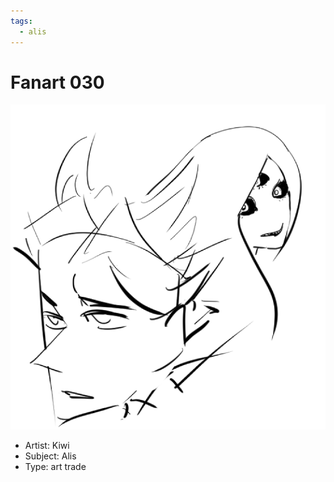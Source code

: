 ```yaml
---
tags:
  - alis
---
```


# Fanart 030

<img src="assets/2024-09-11_fanimage-035.png">

- Artist: Kiwi
- Subject: Alis
- Type: art trade
